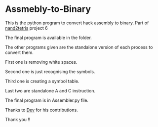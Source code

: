 # Assmebly-to-Binary

This is the python program to convert hack assembly to binary.
Part of [nand2tetris](https://www.nand2tetris.org/) project 6

The final program is available in the folder.

The other programs given are the standalone version of each process to convert them.

First one is removing white spaces.

Second one is just recognising the symbols.

Third one is creating a symbol table.

Last two are standalone A and C instruction.

The final program is in Assembler.py file.

Thanks to [Dev](https://github.com/Nandan-9) for his contributions.

Thank you !!
